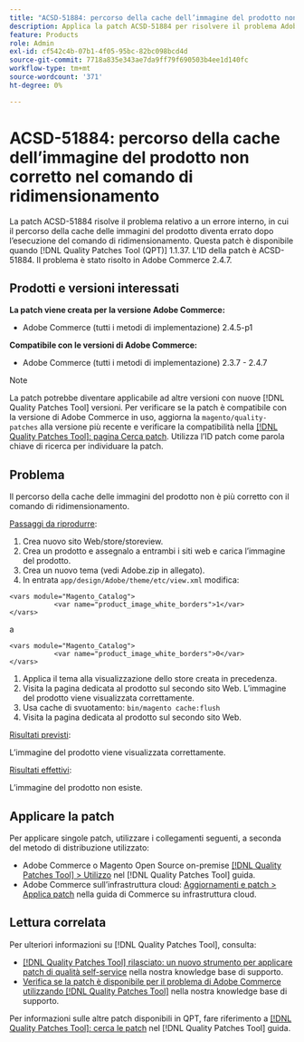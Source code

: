 ```yaml
---
title: "ACSD-51884: percorso della cache dell’immagine del prodotto non corretto nel comando di ridimensionamento"
description: Applica la patch ACSD-51884 per risolvere il problema Adobe Commerce, se il percorso della cache delle immagini del prodotto diventa errato dopo l’esecuzione del comando di ridimensionamento.
feature: Products
role: Admin
exl-id: cf542c4b-07b1-4f05-95bc-82bc098bcd4d
source-git-commit: 7718a835e343ae7da9ff79f690503b4ee1d140fc
workflow-type: tm+mt
source-wordcount: '371'
ht-degree: 0%

---
```


# ACSD-51884: percorso della cache dell’immagine del prodotto non corretto nel comando di ridimensionamento

La patch ACSD-51884 risolve il problema relativo a un errore interno, in cui il percorso della cache delle immagini del prodotto diventa errato dopo l’esecuzione del comando di ridimensionamento. Questa patch è disponibile quando [!DNL Quality Patches Tool (QPT)] 1.1.37. L’ID della patch è ACSD-51884. Il problema è stato risolto in Adobe Commerce 2.4.7.

## Prodotti e versioni interessati

**La patch viene creata per la versione Adobe Commerce:**

* Adobe Commerce (tutti i metodi di implementazione) 2.4.5-p1

**Compatibile con le versioni di Adobe Commerce:**

* Adobe Commerce (tutti i metodi di implementazione) 2.3.7 - 2.4.7

>[!NOTE]
>
>La patch potrebbe diventare applicabile ad altre versioni con nuove [!DNL Quality Patches Tool] versioni. Per verificare se la patch è compatibile con la versione di Adobe Commerce in uso, aggiorna la `magento/quality-patches` alla versione più recente e verificare la compatibilità nella [[!DNL Quality Patches Tool]: pagina Cerca patch](https://experienceleague.adobe.com/tools/commerce-quality-patches/index.html). Utilizza l’ID patch come parola chiave di ricerca per individuare la patch.

## Problema

Il percorso della cache delle immagini del prodotto non è più corretto con il comando di ridimensionamento.

<u>Passaggi da riprodurre</u>:

1. Crea nuovo sito Web/store/storeview.
1. Crea un prodotto e assegnalo a entrambi i siti web e carica l’immagine del prodotto.
1. Crea un nuovo tema (vedi Adobe.zip in allegato).
1. In entrata `app/design/Adobe/theme/etc/view.xml` modifica:

```
<vars module="Magento_Catalog">
           <var name="product_image_white_borders">1</var>
</vars>
```

a

```
<vars module="Magento_Catalog">
           <var name="product_image_white_borders">0</var>
</vars>
```

1. Applica il tema alla visualizzazione dello store creata in precedenza.
1. Visita la pagina dedicata al prodotto sul secondo sito Web. L’immagine del prodotto viene visualizzata correttamente.
1. Usa cache di svuotamento:
   `bin/magento cache:flush`
1. Visita la pagina dedicata al prodotto sul secondo sito Web.

<u>Risultati previsti</u>:

L’immagine del prodotto viene visualizzata correttamente.

<u>Risultati effettivi</u>:

L’immagine del prodotto non esiste.

## Applicare la patch

Per applicare singole patch, utilizzare i collegamenti seguenti, a seconda del metodo di distribuzione utilizzato:

* Adobe Commerce o Magento Open Source on-premise [[!DNL Quality Patches Tool] > Utilizzo](https://experienceleague.adobe.com/docs/commerce-operations/tools/quality-patches-tool/usage.html) nel [!DNL Quality Patches Tool] guida.
* Adobe Commerce sull’infrastruttura cloud: [Aggiornamenti e patch > Applica patch](https://experienceleague.adobe.com/docs/commerce-cloud-service/user-guide/develop/upgrade/apply-patches.html) nella guida di Commerce su infrastruttura cloud.

## Lettura correlata

Per ulteriori informazioni su [!DNL Quality Patches Tool], consulta:

* [[!DNL Quality Patches Tool] rilasciato: un nuovo strumento per applicare patch di qualità self-service](/help/announcements/adobe-commerce-announcements/magento-quality-patches-released-new-tool-to-self-serve-quality-patches.md) nella nostra knowledge base di supporto.
* [Verifica se la patch è disponibile per il problema di Adobe Commerce utilizzando [!DNL Quality Patches Tool]](/help/support-tools/patches-available-in-qpt-tool/check-patch-for-magento-issue-with-magento-quality-patches.md) nella nostra knowledge base di supporto.

Per informazioni sulle altre patch disponibili in QPT, fare riferimento a [[!DNL Quality Patches Tool]: cerca le patch](https://experienceleague.adobe.com/tools/commerce-quality-patches/index.html) nel [!DNL Quality Patches Tool] guida.
